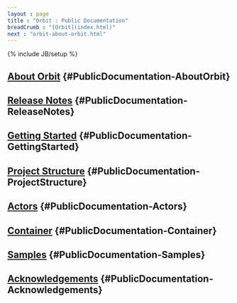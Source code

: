 ```yaml
---
layout : page
title : "Orbit : Public Documentation"
breadCrumb : "[Orbit](index.html)"
next : "orbit-about-orbit.html"
---
```

{% include JB/setup %}

[About Orbit](orbit-about-orbit.html) {#PublicDocumentation-AboutOrbit}
----------


[Release Notes](orbit-release-notes.html) {#PublicDocumentation-ReleaseNotes}
----------


[Getting Started](orbit-getting-started.html) {#PublicDocumentation-GettingStarted}
----------


[Project Structure](orbit-project-structure.html) {#PublicDocumentation-ProjectStructure}
----------


[Actors](orbit-actors.html) {#PublicDocumentation-Actors}
----------


[Container](orbit-container.html) {#PublicDocumentation-Container}
----------


[Samples](orbit-samples.html) {#PublicDocumentation-Samples}
----------


[Acknowledgements](orbit-acknowledgements.html) {#PublicDocumentation-Acknowledgements}
----------

